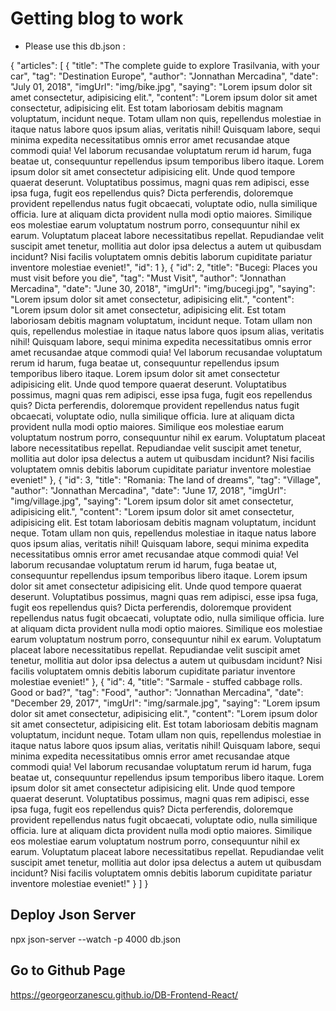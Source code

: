 # Getting blog to work

 - Please use this db.json :

{
"articles": [
{
"title": "The complete guide to explore Trasilvania, with your car",
"tag": "Destination Europe",
"author": "Jonnathan Mercadina",
"date": "July 01, 2018",
"imgUrl": "img/bike.jpg",
"saying": "Lorem ipsum dolor sit amet consectetur, adipisicing elit.",
"content": "Lorem ipsum dolor sit amet consectetur, adipisicing elit. Est totam laboriosam debitis magnam voluptatum, incidunt neque. Totam ullam non quis, repellendus molestiae in itaque natus labore quos ipsum alias, veritatis nihil! Quisquam labore, sequi minima expedita necessitatibus omnis error amet recusandae atque commodi quia! Vel laborum recusandae voluptatum rerum id harum, fuga beatae ut, consequuntur repellendus ipsum temporibus libero itaque. Lorem ipsum dolor sit amet consectetur adipisicing elit. Unde quod tempore quaerat deserunt. Voluptatibus possimus, magni quas rem adipisci, esse ipsa fuga, fugit eos repellendus quis? Dicta perferendis, doloremque provident repellendus natus fugit obcaecati, voluptate odio, nulla similique officia. Iure at aliquam dicta provident nulla modi optio maiores. Similique eos molestiae earum voluptatum nostrum porro, consequuntur nihil ex earum. Voluptatum placeat labore necessitatibus repellat. Repudiandae velit suscipit amet tenetur, mollitia aut dolor ipsa delectus a autem ut quibusdam incidunt? Nisi facilis voluptatem omnis debitis laborum cupiditate pariatur inventore molestiae eveniet!",
"id": 1
},
{
"id": 2,
"title": "Bucegi: Places you must visit before you die",
"tag": "Must Visit",
"author": "Jonnathan Mercadina",
"date": "June 30, 2018",
"imgUrl": "img/bucegi.jpg",
"saying": "Lorem ipsum dolor sit amet consectetur, adipisicing elit.",
"content": "Lorem ipsum dolor sit amet consectetur, adipisicing elit. Est totam laboriosam debitis magnam voluptatum, incidunt neque. Totam ullam non quis, repellendus molestiae in itaque natus labore quos ipsum alias, veritatis nihil! Quisquam labore, sequi minima expedita necessitatibus omnis error amet recusandae atque commodi quia! Vel laborum recusandae voluptatum rerum id harum, fuga beatae ut, consequuntur repellendus ipsum temporibus libero itaque. Lorem ipsum dolor sit amet consectetur adipisicing elit. Unde quod tempore quaerat deserunt. Voluptatibus possimus, magni quas rem adipisci, esse ipsa fuga, fugit eos repellendus quis? Dicta perferendis, doloremque provident repellendus natus fugit obcaecati, voluptate odio, nulla similique officia. Iure at aliquam dicta provident nulla modi optio maiores. Similique eos molestiae earum voluptatum nostrum porro, consequuntur nihil ex earum. Voluptatum placeat labore necessitatibus repellat. Repudiandae velit suscipit amet tenetur, mollitia aut dolor ipsa delectus a autem ut quibusdam incidunt? Nisi facilis voluptatem omnis debitis laborum cupiditate pariatur inventore molestiae eveniet!"
},
{
"id": 3,
"title": "Romania: The land of dreams",
"tag": "Village",
"author": "Jonnathan Mercadina",
"date": "June 17, 2018",
"imgUrl": "img/village.jpg",
"saying": "Lorem ipsum dolor sit amet consectetur, adipisicing elit.",
"content": "Lorem ipsum dolor sit amet consectetur, adipisicing elit. Est totam laboriosam debitis magnam voluptatum, incidunt neque. Totam ullam non quis, repellendus molestiae in itaque natus labore quos ipsum alias, veritatis nihil! Quisquam labore, sequi minima expedita necessitatibus omnis error amet recusandae atque commodi quia! Vel laborum recusandae voluptatum rerum id harum, fuga beatae ut, consequuntur repellendus ipsum temporibus libero itaque. Lorem ipsum dolor sit amet consectetur adipisicing elit. Unde quod tempore quaerat deserunt. Voluptatibus possimus, magni quas rem adipisci, esse ipsa fuga, fugit eos repellendus quis? Dicta perferendis, doloremque provident repellendus natus fugit obcaecati, voluptate odio, nulla similique officia. Iure at aliquam dicta provident nulla modi optio maiores. Similique eos molestiae earum voluptatum nostrum porro, consequuntur nihil ex earum. Voluptatum placeat labore necessitatibus repellat. Repudiandae velit suscipit amet tenetur, mollitia aut dolor ipsa delectus a autem ut quibusdam incidunt? Nisi facilis voluptatem omnis debitis laborum cupiditate pariatur inventore molestiae eveniet!"
},
{
"id": 4,
"title": "Sarmale - stuffed cabbage rolls. Good or bad?",
"tag": "Food",
"author": "Jonnathan Mercadina",
"date": "December 29, 2017",
"imgUrl": "img/sarmale.jpg",
"saying": "Lorem ipsum dolor sit amet consectetur, adipisicing elit.",
"content": "Lorem ipsum dolor sit amet consectetur, adipisicing elit. Est totam laboriosam debitis magnam voluptatum, incidunt neque. Totam ullam non quis, repellendus molestiae in itaque natus labore quos ipsum alias, veritatis nihil! Quisquam labore, sequi minima expedita necessitatibus omnis error amet recusandae atque commodi quia! Vel laborum recusandae voluptatum rerum id harum, fuga beatae ut, consequuntur repellendus ipsum temporibus libero itaque. Lorem ipsum dolor sit amet consectetur adipisicing elit. Unde quod tempore quaerat deserunt. Voluptatibus possimus, magni quas rem adipisci, esse ipsa fuga, fugit eos repellendus quis? Dicta perferendis, doloremque provident repellendus natus fugit obcaecati, voluptate odio, nulla similique officia. Iure at aliquam dicta provident nulla modi optio maiores. Similique eos molestiae earum voluptatum nostrum porro, consequuntur nihil ex earum. Voluptatum placeat labore necessitatibus repellat. Repudiandae velit suscipit amet tenetur, mollitia aut dolor ipsa delectus a autem ut quibusdam incidunt? Nisi facilis voluptatem omnis debitis laborum cupiditate pariatur inventore molestiae eveniet!"
}
]
}

## Deploy Json Server

npx json-server --watch -p 4000 db.json

## Go to Github Page

https://georgeorzanescu.github.io/DB-Frontend-React/
